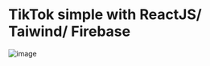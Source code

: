 # TikTok simple with ReactJS/ Taiwind/ Firebase 

![image](https://user-images.githubusercontent.com/104615629/195501707-e43a49ec-fda4-402b-a31e-4e53ad0f24b3.png)
